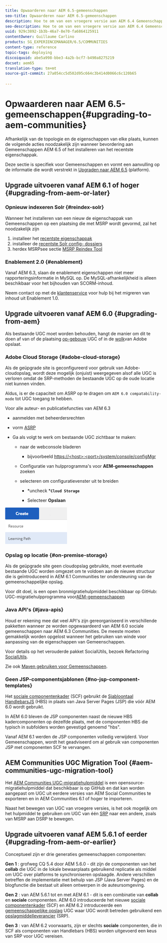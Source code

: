 ```yaml
---
title: Opwaarderen naar AEM 6.5-gemeenschappen
seo-title: Opwaarderen naar AEM 6.5-gemeenschappen
description: Hoe te om van een vroegere versie aan AEM 6.4 Gemeenschappen te bevorderen
seo-description: Hoe te om van een vroegere versie aan AEM 6.4 Gemeenschappen te bevorderen
uuid: 929c3892-1b3b-46a7-8e70-fa6864125911
contentOwner: Guillaume Carlino
products: SG_EXPERIENCEMANAGER/6.5/COMMUNITIES
content-type: reference
topic-tags: deploying
discoiquuid: abe5a998-bbe3-4a2b-bcf7-b490a8275219
docset: aem65
translation-type: tm+mt
source-git-commit: 27a054cc5d502d95c664c3b414d0066c6c120b65

---
```



# Opwaarderen naar AEM 6.5-gemeenschappen{#upgrading-to-aem-communities}

Afhankelijk van de topologie en de eigenschappen van elke plaats, kunnen de volgende acties noodzakelijk zijn wanneer bevordering aan Gemeenschappen AEM 6.5 of het installeren van het recentste eigenschappak.

Deze sectie is specifiek voor Gemeenschappen en vormt een aanvulling op de informatie die wordt verstrekt in [Upgraden naar AEM 6.5](/help/sites-deploying/upgrade.md) (platform).

## Upgrade uitvoeren vanaf AEM 6.1 of hoger {#upgrading-from-aem-or-later}

### Opnieuw indexeren Solr {#reindex-solr}

Wanneer het installeren van een nieuw de eigenschappak van Gemeenschappen op een plaatsing die met MSRP wordt gevormd, zal het noodzakelijk zijn

1. installeer het [recentste eigenschappak](/help/communities/deploy-communities.md#latestfeaturepack)
1. installeer de [recentste Solr config- dossiers](/help/communities/msrp.md#upgrading)
1. herdex MSRPsee sectie [MSRP Reindex Tool](/help/communities/msrp.md#msrp-reindex-tool)

### Enablement 2.0 {#enablement}

Vanaf AEM 6.3, slaan de enablement eigenschappen niet meer rapporteringsinformatie in MySQL op. De MySQL-afhankelijkheid is alleen beschikbaar voor het bijhouden van SCORM-inhoud.

Neem contact op met de [klantenservice](https://helpx.adobe.com/marketing-cloud/contact-support.html) voor hulp bij het migreren van inhoud uit Enablement 1.0.

## Upgrade uitvoeren vanaf AEM 6.0 {#upgrading-from-aem}

Als bestaande UGC moet worden behouden, hangt de manier om dit te doen af van of de plaatsing [op-gebouw](#on-premise-storage) UGC of in de [wolk](#adobe-cloud-storage)van Adobe opslaat.

### Adobe Cloud Storage {#adobe-cloud-storage}

Als de geüpgrade site is geconfigureerd voor gebruik van Adobe-cloudopslag, wordt deze mogelijk (onjuist) weergegeven alsof alle UGC is verloren omdat de SRP-methoden de bestaande UGC op de oude locatie niet kunnen vinden.

Aldus, is er de capaciteit om ASRP op te dragen om `AEM 6.0 compatability-mode` tot UGC toegang te hebben.

Voor alle auteur- en publicatiefuncties van AEM 6.3

* aanmelden met beheerdersrechten
* vorm [ASRP](/help/communities/asrp.md)
* Ga als volgt te werk om bestaande UGC zichtbaar te maken:

   * naar de webconsole bladeren

      * bijvoorbeeld [https://&lt;host>:&lt;port>/system/console/configMgr](https://localhost:4502/system/console/configMgr)
   * Configuratie van hulpprogramma&#39;s voor **AEM-gemeenschappen** zoeken
   * selecteren om configuratievenster uit te breiden

      * *uncheck ***`Cloud Storage`**

      * Selecteer **Opslaan**


![chlimage_1-176](assets/chlimage_1-176.png)

### Opslag op locatie {#on-premise-storage}

Als de geüpgrade site geen cloudopslag gebruikte, moet eventuele bestaande UGC worden omgezet om te voldoen aan de nieuwe structuur die is geïntroduceerd in AEM 6.1 Communities ter ondersteuning van de gemeenschappelijke opslag.

Voor dit doel, is een open bronmigratiehulpmiddel beschikbaar op GitHub:
UGC-migratiehulpprogramma voor[AEM-gemeenschappen](https://github.com/Adobe-Marketing-Cloud/communities-ugc-migration)

### Java API&#39;s {#java-apis}

Houd er rekening mee dat veel API&#39;s zijn gereorganiseerd in verschillende pakketten wanneer ze worden opgewaardeerd van AEM 6.0 sociale gemeenschappen naar AEM 6.3 Communities. De meeste moeten gemakkelijk worden opgelost wanneer het gebruiken van winde voor aanpassing van de eigenschappen van Gemeenschappen.

Voor details op het verouderde pakket SocialUtils, bezoek Refactoring [SocialUtils](/help/communities/socialutils.md).

Zie ook [Maven gebruiken voor Gemeenschappen](/help/communities/maven.md).

### Geen JSP-componentsjablonen {#no-jsp-component-templates}

Het [sociale componentenkader](/help/communities/scf.md) (SCF) gebruikt de [Sjabloontaal HandlebarsJS](https://www.handlebarsjs.com/) (HBS) in plaats van Java Server Pages (JSP) die vóór AEM 6.0 wordt gebruikt.

In AEM 6.0 bleven de JSP componenten naast de nieuwe HBS kadercomponenten op dezelfde plaats, met de componenten HBS die typisch in subfolders worden gevestigd genoemd &quot;hbs&quot;.

Vanaf AEM 6.1 werden de JSP componenten volledig verwijderd. Voor Gemeenschappen, wordt het geadviseerd om al gebruik van componenten JSP met componenten SCF te vervangen.

## AEM Communities UGC Migration Tool {#aem-communities-ugc-migration-tool}

Het [AEM Communities UGC-migratiehulpmiddel](https://github.com/Adobe-Marketing-Cloud/communities-ugc-migration) is een opensource-migratiehulpmiddel dat beschikbaar is op GitHub en dat kan worden aangepast om UGC uit eerdere versies van AEM Social Communities te exporteren en in AEM Communities 6.1 of hoger te importeren.

Naast het bewegen van UGC van vroegere versies, is het ook mogelijk om het hulpmiddel te gebruiken om UGC van één [SRP](/help/communities/working-with-srp.md) naar een andere, zoals van MSRP aan DSRP te bewegen.

## Upgrade uitvoeren vanaf AEM 5.6.1 of eerder {#upgrading-from-aem-or-earlier}

Conceptueel zijn er drie generaties gemeenschappen componenten:

**Gen 1** : grofweg CQ 5.4 door AEM 5.6.0 - dit zijn de componenten van het **collab** die UGC in de lokale bewaarplaats gebruikend replicatie als middel om UGC over platforms te synchroniseren opslaagde. Andere verschillen betreffen de implementatie met behulp van JSP (Java Server Pages) en de blogfunctie die bestaat uit alleen ontwerpen in de auteursomgeving.

**Gen 2** : van AEM 5.6.1 tot en met AEM 6.1 - dit is een combinatie van **collab** en **sociale** componenten. AEM 6.0 introduceerde het nieuwe [sociale componentenkader](/help/communities/scf.md) (SCF) en AEM 6.2 introduceerde een [gemeenschappelijke opslag](/help/communities/working-with-srp.md) UGC waar UGC wordt betreden gebruikend een [opslagmiddelleverancier](/help/communities/srp.md) (SRP).

**Gen 3** : van AEM 6.2 voorwaarts, zijn er slechts **sociale** componenten, die in SCF als componenten van Handlebars (HBS) worden uitgevoerd een keus van SRP voor UGC vereisen.
